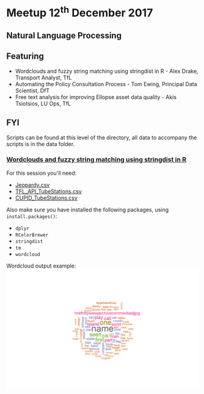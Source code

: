 # Meetup 12<sup>th</sup> December 2017

## Natural Language Processing

## Featuring
* Wordclouds and fuzzy string matching using stringdist in R - Alex Drake, Transport Analyst, TfL
* Automating the Policy Consultation Process - Tom Ewing, Principal Data Scientist, DfT
* Free text analysis for improving Ellopse asset data quality - Akis Tsiotsios, LU Ops, TfL

## FYI
Scripts can be found at this level of the directory, all data to accompany the scripts is in the data folder.

### [Wordclouds and fuzzy string matching using stringdist in R](https://github.com/tfl-pyr/userGroups/blob/master/2017-12-12%20NLP/NLPDemoScript.R)
For this session you'll need:
* [Jeopardy.csv](https://github.com/tfl-pyr/userGroups/blob/master/2017-12-12%20NLP/data/Jeopardy.csv)
* [TFL_API_TubeStations.csv](https://github.com/tfl-pyr/userGroups/blob/master/2017-12-12%20NLP/data/TFL_API_TubeStations.csv)
* [CUPID_TubeStations.csv](https://github.com/tfl-pyr/userGroups/blob/master/2017-12-12%20NLP/data/CUPID_TubeStations.csv)

Also make sure you have installed the following packages, using `install.packages()`:
* `dplyr`
* `RColorBrewer`
* `stringdist`
* `tm`
* `wordcloud`

Wordcloud output example:
![](https://github.com/tfl-pyr/userGroups/blob/master/2017-12-12%20NLP/myWordCloud.png)